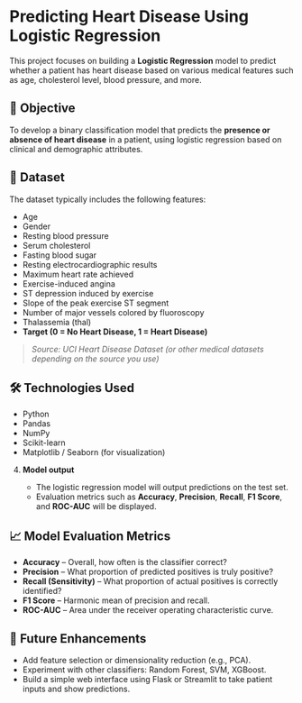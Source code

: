 
#  Predicting Heart Disease Using Logistic Regression

This project focuses on building a **Logistic Regression** model to predict whether a patient has heart disease based on various medical features such as age, cholesterol level, blood pressure, and more.

## 📌 Objective

To develop a binary classification model that predicts the **presence or absence of heart disease** in a patient, using logistic regression based on clinical and demographic attributes.

## 🧬 Dataset

The dataset typically includes the following features:

* Age
* Gender
* Resting blood pressure
* Serum cholesterol
* Fasting blood sugar
* Resting electrocardiographic results
* Maximum heart rate achieved
* Exercise-induced angina
* ST depression induced by exercise
* Slope of the peak exercise ST segment
* Number of major vessels colored by fluoroscopy
* Thalassemia (thal)
* **Target (0 = No Heart Disease, 1 = Heart Disease)**

> *Source: UCI Heart Disease Dataset (or other medical datasets depending on the source you use)*

## 🛠️ Technologies Used

* Python
* Pandas
* NumPy
* Scikit-learn
* Matplotlib / Seaborn (for visualization)


4. **Model output**

   * The logistic regression model will output predictions on the test set.
   * Evaluation metrics such as **Accuracy**, **Precision**, **Recall**, **F1 Score**, and **ROC-AUC** will be displayed.

## 📈 Model Evaluation Metrics

* **Accuracy** – Overall, how often is the classifier correct?
* **Precision** – What proportion of predicted positives is truly positive?
* **Recall (Sensitivity)** – What proportion of actual positives is correctly identified?
* **F1 Score** – Harmonic mean of precision and recall.
* **ROC-AUC** – Area under the receiver operating characteristic curve.


## 🚀 Future Enhancements

* Add feature selection or dimensionality reduction (e.g., PCA).
* Experiment with other classifiers: Random Forest, SVM, XGBoost.
* Build a simple web interface using Flask or Streamlit to take patient inputs and show predictions.

